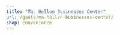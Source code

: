 ```yaml
---
title: "Ma. Hellen Businesses Center"
url: /ganta/ma-hellen-businesses-center/
shop: convenience
---
```

